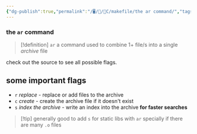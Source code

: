 ```yaml
---
{"dg-publish":true,"permalink":"/🖥/📜/🍊C/makefile/the ar command/","tags":["42madrid","c","makefile","shell"]}
---
```



### the `ar` command
>[!definition] `ar`
>a command used to combine 1+ file/s into a single *archive* file

check out the source to see all possible flags.
## some important flags
- `r` *replace* - replace or add files to the archive
- `c` *create* - create the archive file if it doesn't exist
- `s` *index the archive* - write an index into the archive **for faster searches** 
>[!tip] generally good to add `s` for static libs with `ar`
>specially if there are many `.o` files